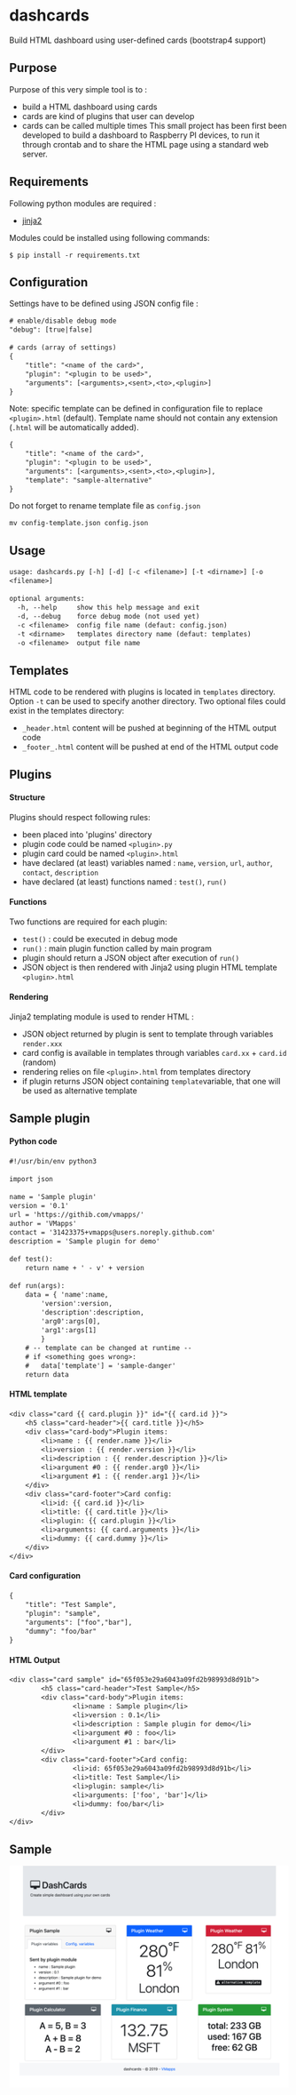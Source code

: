 # dashcards
Build HTML dashboard using user-defined cards (bootstrap4 support)

## Purpose 
Purpose of this very simple tool is to :
- build a HTML dashboard using cards 
- cards are kind of plugins that user can develop
- cards can be called multiple times
This small project has been first been developed to build a dashboard 
to Raspberry PI devices, to run it through crontab and to share the
HTML page using a standard web server.

## Requirements
Following python modules are required :
- [jinja2](http://jinja.pocoo.org/)

Modules could be installed using following commands:
```
$ pip install -r requirements.txt
```
## Configuration
Settings have to be defined using JSON config file :
```
# enable/disable debug mode
"debug": [true|false]

# cards (array of settings)
{
	"title": "<name of the card>",
	"plugin": "<plugin to be used>",
	"arguments": [<arguments>,<sent>,<to>,<plugin>]
}
```
Note: specific template can be defined in configuration file to replace `<plugin>.html` (default).
Template name should not contain any extension (`.html` will be automatically added).
```
{
	"title": "<name of the card>",
	"plugin": "<plugin to be used>",
	"arguments": [<arguments>,<sent>,<to>,<plugin>],
	"template": "sample-alternative"
}
```
Do not forget to rename template file as `config.json`
```
mv config-template.json config.json
```
## Usage
```
usage: dashcards.py [-h] [-d] [-c <filename>] [-t <dirname>] [-o <filename>]

optional arguments:
  -h, --help     show this help message and exit
  -d, --debug    force debug mode (not used yet)
  -c <filename>  config file name (defaut: config.json)
  -t <dirname>   templates directory name (defaut: templates)
  -o <filename>  output file name
```
## Templates
HTML code to be rendered with plugins is located in `templates` directory. 
Option `-t` can be used to specify another directory.
Two optional files could exist in the templates directory:
- `_header.html` content will be pushed at beginning of the HTML output code
- `_footer_.html` content will be pushed at end of the HTML output code

## Plugins 
#### Structure
Plugins should respect following rules:
- been placed into 'plugins' directory
- plugin code could be named `<plugin>.py`
- plugin card could be named `<plugin>.html`
- have declared (at least) variables named : `name`, `version`, `url`, `author`, `contact`, `description`
- have declared (at least) functions named : `test()`, `run()`

#### Functions
Two functions are required for each plugin:
- `test()` : could be executed in debug mode 
- `run()` : main plugin function called by main program
- plugin should return a JSON object after execution of `run()`
- JSON object is then rendered with Jinja2 using plugin HTML template `<plugin>.html`

#### Rendering
Jinja2 templating module is used to render HTML :
- JSON object returned by plugin is sent to template through variables `render.xxx`
- card config is available in templates through variables `card.xx` + `card.id` (random)
- rendering relies on file `<plugin>.html` from templates directory
- if plugin returns JSON object containing `template`variable, that one will be used as alternative template

## Sample plugin
#### Python code
```
#!/usr/bin/env python3

import json

name = 'Sample plugin'
version = '0.1'
url = 'https://githib.com/vmapps/'
author = 'VMapps'
contact	= '31423375+vmapps@users.noreply.github.com'
description = 'Sample plugin for demo'

def test():
	return name + ' - v' + version

def run(args):
	data = { 'name':name, 
		'version':version, 
		'description':description, 
		'arg0':args[0], 
		'arg1':args[1] 
		}
	# -- template can be changed at runtime --
	# if <something goes wrong>:
	#	data['template'] = 'sample-danger'
	return data
```

#### HTML template
```
<div class="card {{ card.plugin }}" id="{{ card.id }}">
	<h5 class="card-header">{{ card.title }}</h5>
	<div class="card-body">Plugin items:
		<li>name : {{ render.name }}</li>
		<li>version : {{ render.version }}</li>
		<li>description : {{ render.description }}</li>
		<li>argument #0 : {{ render.arg0 }}</li>
		<li>argument #1 : {{ render.arg1 }}</li>
	</div>
	<div class="card-footer">Card config:
		<li>id: {{ card.id }}</li>
		<li>title: {{ card.title }}</li>
		<li>plugin: {{ card.plugin }}</li>
		<li>arguments: {{ card.arguments }}</li>
		<li>dummy: {{ card.dummy }}</li>
	</div>
</div>
```

#### Card configuration
```
{
	"title": "Test Sample",
	"plugin": "sample",
	"arguments": ["foo","bar"],
	"dummy": "foo/bar"
}
```

#### HTML Output
```
<div class="card sample" id="65f053e29a6043a09fd2b98993d8d91b">
        <h5 class="card-header">Test Sample</h5>
        <div class="card-body">Plugin items:
                <li>name : Sample plugin</li>
                <li>version : 0.1</li>
                <li>description : Sample plugin for demo</li>
                <li>argument #0 : foo</li>
                <li>argument #1 : bar</li>
        </div>
        <div class="card-footer">Card config:
                <li>id: 65f053e29a6043a09fd2b98993d8d91b</li>
                <li>title: Test Sample</li>
                <li>plugin: sample</li>
                <li>arguments: ['foo', 'bar']</li>
                <li>dummy: foo/bar</li>
        </div>
</div>
```
## Sample 
![dashcards](samples/dashcards.png)